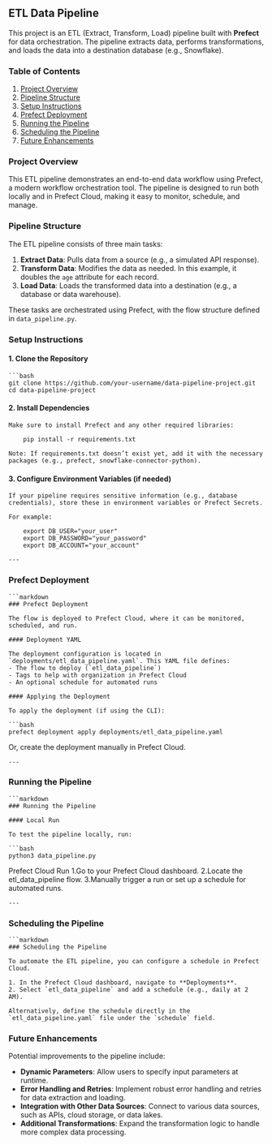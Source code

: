 ## ETL Data Pipeline

This project is an ETL (Extract, Transform, Load) pipeline built with **Prefect** for data orchestration. The pipeline extracts data, performs transformations, and loads the data into a destination database (e.g., Snowflake).

### Table of Contents

1. [Project Overview](#project-overview)
2. [Pipeline Structure](#pipeline-structure)
3. [Setup Instructions](#setup-instructions)
4. [Prefect Deployment](#prefect-deployment)
5. [Running the Pipeline](#running-the-pipeline)
6. [Scheduling the Pipeline](#scheduling-the-pipeline)
7. [Future Enhancements](#future-enhancements)

### Project Overview

This ETL pipeline demonstrates an end-to-end data workflow using Prefect, a modern workflow orchestration tool. The pipeline is designed to run both locally and in Prefect Cloud, making it easy to monitor, schedule, and manage.

### Pipeline Structure

The ETL pipeline consists of three main tasks:

1. **Extract Data**: Pulls data from a source (e.g., a simulated API response).
2. **Transform Data**: Modifies the data as needed. In this example, it doubles the `age` attribute for each record.
3. **Load Data**: Loads the transformed data into a destination (e.g., a database or data warehouse).

These tasks are orchestrated using Prefect, with the flow structure defined in `data_pipeline.py`.

### Setup Instructions

#### 1. Clone the Repository

	```bash
	git clone https://github.com/your-username/data-pipeline-project.git
	cd data-pipeline-project

#### 2. Install Dependencies
	
	Make sure to install Prefect and any other required libraries:

		pip install -r requirements.txt

	Note: If requirements.txt doesn’t exist yet, add it with the necessary packages (e.g., prefect, snowflake-connector-python).

#### 3. Configure Environment Variables (if needed)
	
	If your pipeline requires sensitive information (e.g., database credentials), store these in environment variables or Prefect Secrets.

	For example:

		export DB_USER="your_user"
		export DB_PASSWORD="your_password"
		export DB_ACCOUNT="your_account"

	---

### Prefect Deployment
	```markdown
	### Prefect Deployment

	The flow is deployed to Prefect Cloud, where it can be monitored, scheduled, and run.

	#### Deployment YAML

	The deployment configuration is located in `deployments/etl_data_pipeline.yaml`. This YAML file defines:
	- The flow to deploy (`etl_data_pipeline`)
	- Tags to help with organization in Prefect Cloud
	- An optional schedule for automated runs

	#### Applying the Deployment

	To apply the deployment (if using the CLI):

	```bash
	prefect deployment apply deployments/etl_data_pipeline.yaml

Or, create the deployment manually in Prefect Cloud.

	
	---

### Running the Pipeline
	```markdown
	### Running the Pipeline

	#### Local Run

	To test the pipeline locally, run:

	```bash
	python3 data_pipeline.py

Prefect Cloud Run
1.Go to your Prefect Cloud dashboard.
2.Locate the etl_data_pipeline flow.
3.Manually trigger a run or set up a schedule for automated runs.
	

	---

### Scheduling the Pipeline
	```markdown
	### Scheduling the Pipeline

	To automate the ETL pipeline, you can configure a schedule in Prefect Cloud.

	1. In the Prefect Cloud dashboard, navigate to **Deployments**.
	2. Select `etl_data_pipeline` and add a schedule (e.g., daily at 2 AM).

	Alternatively, define the schedule directly in the `etl_data_pipeline.yaml` file under the `schedule` field.


### Future Enhancements

Potential improvements to the pipeline include:

- **Dynamic Parameters**: Allow users to specify input parameters at runtime.
- **Error Handling and Retries**: Implement robust error handling and retries for data extraction and loading.
- **Integration with Other Data Sources**: Connect to various data sources, such as APIs, cloud storage, or data lakes.
- **Additional Transformations**: Expand the transformation logic to handle more complex data processing.

